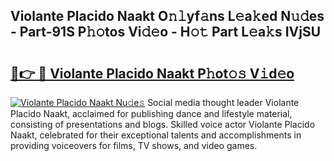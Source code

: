## Violante Placido Naakt O𝚗𝚕yf𝚊ns L𝚎a𝚔ed N𝚞𝚍es - Part-91S P𝚑𝚘tos Vi𝚍𝚎o - H𝚘𝚝 Part L𝚎a𝚔s IVjSU

# <h2><a href="http://kf4efj6.oniu.top/?m=Violante+Placido+Naakt">🔗👉 🔴 Violante Placido Naakt P𝚑ot𝚘𝚜 V𝚒d𝚎o</a></h2>

[![Violante Placido Naakt Nu𝚍e𝚜](https://i.imgur.com/0qMVB7G.gif)](http://kf4efj6.oniu.top/?m=Violante+Placido+Naakt)
Social media thought leader Violante Placido Naakt, acclaimed for publishing dance and lifestyle material, consisting of presentations and blogs. Skilled voice actor Violante Placido Naakt, celebrated for their exceptional talents and accomplishments in providing voiceovers for films, TV shows, and video games.  
